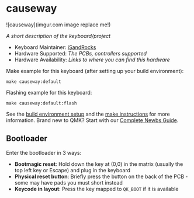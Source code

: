 # causeway

![causeway](imgur.com image replace me!)

*A short description of the keyboard/project*

* Keyboard Maintainer: [iSandRocks](https://github.com/iSandRocks)
* Hardware Supported: *The PCBs, controllers supported*
* Hardware Availability: *Links to where you can find this hardware*

Make example for this keyboard (after setting up your build environment):

    make causeway:default

Flashing example for this keyboard:

    make causeway:default:flash

See the [build environment setup](https://docs.qmk.fm/#/getting_started_build_tools) and the [make instructions](https://docs.qmk.fm/#/getting_started_make_guide) for more information. Brand new to QMK? Start with our [Complete Newbs Guide](https://docs.qmk.fm/#/newbs).

## Bootloader

Enter the bootloader in 3 ways:

* **Bootmagic reset**: Hold down the key at (0,0) in the matrix (usually the top left key or Escape) and plug in the keyboard
* **Physical reset button**: Briefly press the button on the back of the PCB - some may have pads you must short instead
* **Keycode in layout**: Press the key mapped to `QK_BOOT` if it is available
